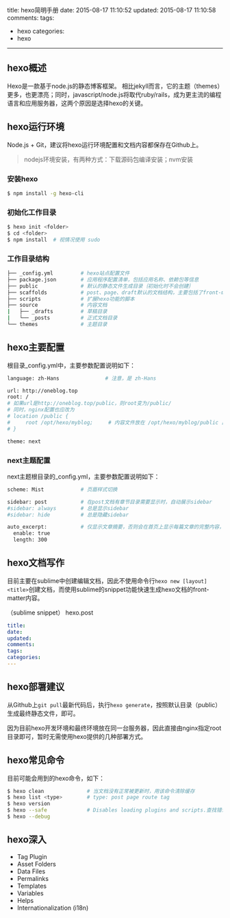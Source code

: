 title: hexo简明手册
date: 2015-08-17 11:10:52
updated: 2015-08-17 11:10:58
comments: 
tags:
- hexo
categories:
- hexo
---

## hexo概述

Hexo是一款基于node.js的静态博客框架。
相比jekyll而言，它的主题（themes）更多，也更漂亮；同时，javascript/node.js将取代ruby/rails，成为更主流的编程语言和应用服务器，这两个原因是选择hexo的关键。

## hexo运行环境

Node.js + Git，建议将hexo运行环境配置和文档内容都保存在Github上。

> nodejs环境安装，有两种方式：下载源码包编译安装；nvm安装

### 安装hexo

```bash
$ npm install -g hexo-cli
```

<!-- more -->

### 初始化工作目录

```bash
$ hexo init <folder>
$ cd <folder>
$ npm install  # 视情况使用 sudo
```

### 工作目录结构

```bash
├── _config.yml         # hexo站点配置文件
├── package.json        # 应用程序配置清单，包括应用名称、依赖包等信息
├── public              # 默认的静态文件生成目录｛初始化时不会创建｝
├── scaffolds           # post、page、draft默认的文档结构，主要包括了front-matter内容
├── scripts             # 扩展hexo功能的脚本
├── source              # 内容文档
|   ├── _drafts         # 草稿目录
|   └── _posts          # 正式文档目录
└── themes              # 主题目录
```

## hexo主要配置

根目录_config.yml中，主要参数配置说明如下：

```bash
language: zh-Hans               # 注意，是 zh-Hans

url: http://oneblog.top         
root: /                         
# 如果url是http://oneblog.top/public，则root变为/public/
# 同时，nginx配置也应改为
# location /public {
#     root /opt/hexo/myblog;     # 内容文件放在 /opt/hexo/myblog/public 目录下   
# }

theme: next
```

### next主题配置

next主题根目录的_config.yml，主要参数配置说明如下：

```bash
scheme: Mist            # 页眉样式切换

sidebar: post           # 在post文档有章节目录需要显示时，自动展示sidebar
#sidebar: always        # 总是显示sidebar
#sidebar: hide          # 总是隐藏sidebar

auto_excerpt:           # 仅显示文章摘要，否则会在首页上显示每篇文章的完整内容，可能导致页面非常长。
  enable: true
  length: 300
```

## hexo文档写作

目前主要在sublime中创建编辑文档，因此不使用命令行`hexo new [layout] <title>`创建文档，而使用sublime的snippet功能快速生成hexo文档的front-matter内容。

（sublime snippet） hexo.post

```yaml
title: 
date: 
updated: 
comments: 
tags:
categories:
---
```

## hexo部署建议

从Github上`git pull`最新代码后，执行`hexo generate`，按照默认目录（public）生成最终静态文件，即可。

因为目前hexo开发环境和最终环境放在同一台服务器，因此直接由nginx指定root目录即可，暂时无需使用hexo提供的几种部署方式。

## hexo常见命令

目前可能会用到的hexo命令，如下：

```bash
$ hexo clean              # 当文档没有正常被更新时，用该命令清除缓存
$ hexo list <type>        # type: post page route tag
$ hexo version
$ hexo --safe             # Disables loading plugins and scripts.查找错误时使用
$ hexo --debug                      
```

## hexo深入

+ Tag Plugin
+ Asset Folders
+ Data Files
+ Permalinks
+ Templates
+ Variables
+ Helps
+ Internationalization (i18n)
